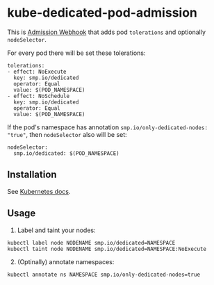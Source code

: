 # kube-dedicated-pod-admission


This is [Admission Webhook](https://kubernetes.io/docs/admin/extensible-admission-controllers/#admission-webhooks) that adds pod `tolerations` and optionally `nodeSelector`.

For every pod there will be set these tolerations:

```
tolerations:
- effect: NoExecute
  key: smp.io/dedicated
  operator: Equal
  value: $(POD_NAMESPACE)
- effect: NoSchedule
  key: smp.io/dedicated
  operator: Equal
  value: $(POD_NAMESPACE)
```


If the pod's namespace has annotation `smp.io/only-dedicated-nodes: "true"`, then `nodeSelector` also will be set:

```
nodeSelector:
  smp.io/dedicated: $(POD_NAMESPACE)
```


## Installation

See [Kubernetes docs](https://kubernetes.io/docs/admin/extensible-admission-controllers/#admission-webhooks).


## Usage

1. Label and taint your nodes:

```
kubectl label node NODENAME smp.io/dedicated=NAMESPACE
kubectl taint node NODENAME smp.io/dedicated=NAMESPACE:NoExecute
```

2. (Optinally) annotate namespaces:

```
kubectl annotate ns NAMESPACE smp.io/only-dedicated-nodes=true
```
